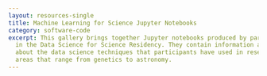 ```yaml
---
layout: resources-single
title: Machine Learning for Science Jupyter Notebooks
category: software-code
excerpt: This gallery brings together Jupyter notebooks produced by participants
  in the Data Science for Science Residency. They contain information and code
  about the data science techniques that participants have used in research
  areas that range from genetics to astronomy.
---
```

